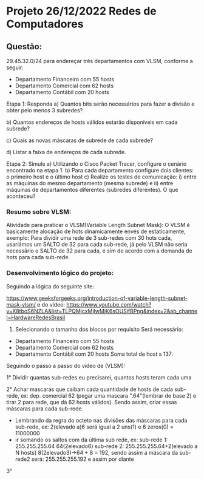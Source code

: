 # Projeto 26/12/2022 Redes de Computadores

## Questão:
29.45.32.0/24 para endereçar três departamentos com VLSM, conforme a seguir:

- Departamento Financeiro com 55 hosts
- Departamento Comercial com 62 hosts
- Departamento Contábil com 20 hosts

Etapa 1: Responda
a) Quantos bits serão necessários para fazer a divisão
e obter pelo menos 3 subredes?

b) Quantos endereços de hosts válidos estarão
disponíveis em cada subrede?

c) Quais as novas máscaras de subrede de cada subrede?

d) Listar a faixa de endereços de cada subrede.

Etapa 2: Simule
a) Utilizando o Cisco Packet Tracer, configure o cenário encontrado na etapa 1.
b) Para cada departamento configure dois clientes: o primeiro host e o último host
c) Realize os testes de comunicação: i) entre as máquinas do mesmo departamento (mesma subrede) e ii) entre máquinas de departamentos diferentes (subredes diferentes). O que aconteceu?

### Resumo sobre VLSM:

Atividade para praticar o VLSM(Variable Length Subnet Mask):
    O VLSM é basicamente alocação de hots dinamicamente envés de estaticamente, exemplo:
Para dividir uma rede de 3 sub-redes com 30 hots cada, usariámos um SALTO de 32 para cada sub-rede, já pelo VLSM não seria necessário o SALTO de 32 para cada, e sim de acordo com a demanda de hots para cada sub-rede.

### Desenvolvimento lógico do projeto:
Seguindo a lógica do seguinte site:

https://www.geeksforgeeks.org/introduction-of-variable-length-subnet-mask-vlsm/
e do vídeo: 
https://www.youtube.com/watch?v=X8tboS6NZLA&list=TLPQMjcxMjIwMjK6sOUSjfBPng&index=2&ab_channel=HardwareRedesBrasil

1. Selecionando o tamanho dos blocos por requisito
Será necessário:
- Departamento Financeiro com 55 hosts
- Departamento Comercial com 62 hosts
- Departamento Contábil com 20 hosts
Soma total de host s 137: 

Seguindo o passo a passo do vídeo de (VLSM):

1° Dividir quantas sub-redes eu precisarei, quantos hosts teram cada uma

2° Achar mascaras que caibam cada quantidade de hosts de cada sub-rede, ex: dep. comercial 62 (pegar uma mascara ".64"(lembrar de base 2) e tirar 2 para rede, que dá 62 hosts válidos).
Sendo assim, criar essas máscaras para cada sub-rede.
- Lembrando da regra do octeto nas divisões das máscaras para cada sub-rede, ex: 2(elevado a)6 será igual a 2 uns(1) e 6 zeros(0) = 11000000
- ir somando os saltos com da última sub rede, ex:
sub-rede 1: 255.255.255.64                      64(2elevado6) 
sub-rede 2: 
255.255.255.64+2(elevado a N hosts) 8(2elevado3)->64 + 8 = 192, sendo assim a máscara da sub-rede2 será:
255.255.255.192 e assim por diante

3°
























